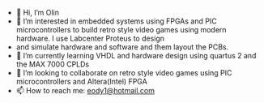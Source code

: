 - 👋 Hi, I’m Olin
- 👀 I’m interested in embedded systems using FPGAs and PIC microcontrollers to build retro style video games using modern hardware. I use Labcenter Proteus to design 
- and simulate hardware and software and them layout the PCBs. 
- 🌱 I’m currently learning VHDL and hardware design using quartus 2 and the MAX 7000 CPLDs
- 💞️ I’m looking to collaborate on retro style video games using PIC microcontrollers and Altera(Intel) FPGA 
- 📫 How to reach me: eody1@hotmail.com

<!---
eody1/eody1 is a ✨ special ✨ repository because its `README.md` (this file) appears on your GitHub profile.
You can click the Preview link to take a look at your changes.
--->
